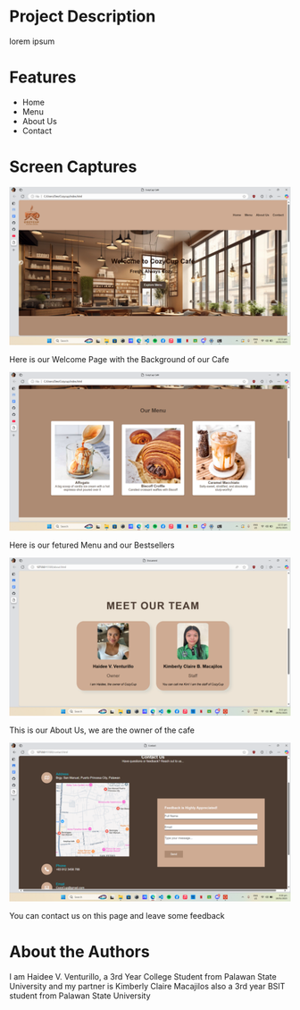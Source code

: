 <h1>Project Description</h1>
<p>lorem ipsum</p>

<h1>Features</h1>
<ul>
  <li>Home</li>
  <li>Menu</li>
  <li>About Us</li>
  <li>Contact</li>
</ul>

<h1>Screen Captures</h1>
<img src="home.png">
<p>Here is our Welcome Page with the Background of our Cafe</p>
<img src="featured.png">
<p>Here is our fetured Menu and our Bestsellers</p>
<img src="aboutus.png">
<p>This is our About Us, we are the owner of the cafe</p>
<img src="contactus.png">
<p>You can contact us on this page and leave some feedback</p>

<h1>About the Authors</h1>
<p>I am Haidee V. Venturillo, a 3rd Year College Student from Palawan State University <br<>
and my partner is Kimberly Claire Macajilos also a 3rd year BSIT student from Palawan State University
</p>


